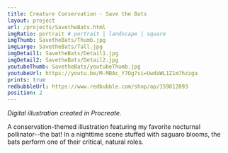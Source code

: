 ```yaml
---
title: Creature Conservation - Save the Bats
layout: project
url: /projects/SavetheBats.html
imgRatio: portrait # portrait | landscape | square
imgThumb: SavetheBats/Thumb.jpg
imgLarge: SavetheBats/Tall.jpg
imgDetail1: SavetheBats/Detail1.jpg
imgDetail2: SavetheBats/Detail2.jpg
youtubeThumb: SavetheBats/youtubeThumb.jpg
youtubeUrl: https://youtu.be/M-MBAc_Y7Og?si=UwdaWL1Z1m7hzzga
prints: true
redbubbleUrl: https://www.redbubble.com/shop/ap/159812893
position: 2
---
```


*Digital illustration created in Procreate.* 

A conservation-themed illustration featuring my favorite nocturnal pollinator--the bat! In a nighttime scene stuffed with saguaro blooms, the bats perform one of their critical, natural roles.
